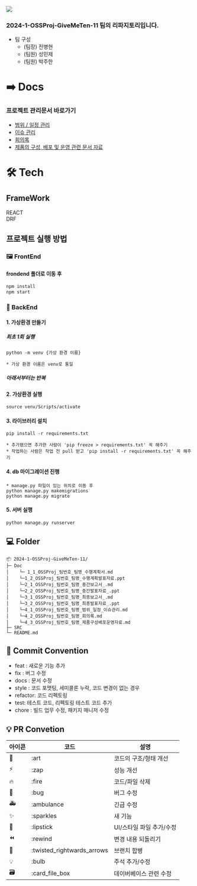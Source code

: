 <div><img src="https://capsule-render.vercel.app/api?type=waving&color=0:99cc99,100:009630&height=200&section=header&text=GiveMeTen&fontSize=90" /></div>


### 2024-1-OSSProj-GiveMeTen-11 팀의 리파지토리입니다.
- 팀 구성
    - (팀장) 전병현  
    - (팀원) 성민제
    - (팀원) 박주한

# ➡️ Docs
### 프로젝트 관리문서 바로가기
- [범위 / 일정 관리](https://github.com/CSID-DGU/2024-1-OSSProj-GiveMeTen-11/blob/main/Doc/4_1_OSSProj_11_%EC%8B%AD%EC%9B%90%EC%A1%B0_%EB%B2%94%EC%9C%84_%EC%9D%BC%EC%A0%95_%EC%9D%B4%EC%8A%88%EA%B4%80%EB%A6%AC.md)
- [이슈 관리](https://github.com/CSID-DGU/2024-1-OSSProj-GiveMeTen-11/issues)
- [회의록](https://github.com/CSID-DGU/2024-1-OSSProj-GiveMeTen-11/blob/main/Doc/4_2_OSSProj_11_%EC%8B%AD%EC%9B%90%EC%A1%B0_%ED%9A%8C%EC%9D%98%EB%A1%9D.md)
- [제품의 구성, 배포 및 운영 관련 문서 자료](https://github.com/CSID-DGU/2024-1-OSSProj-GiveMeTen-11/blob/main/Doc/4_3_OSSProj_11_%EC%8B%AD%EC%9B%90%EC%A1%B0_%EC%A0%9C%ED%92%88%EA%B5%AC%EC%84%B1%EB%B0%B0%ED%8F%AC%EC%9A%B4%EC%98%81%EC%9E%90%EB%A3%8C.md)

# 🛠️ Tech

## FrameWork
REACT
<br/>
DRF

## 프로젝트 실행 방법
### 🖼️ FrontEnd
#### frondend 폴더로 이동 후
```cmd
npm install
npm start
``` 

### 💾 BackEnd
#### 1. 가상환경 만들기
##### 최초 1회 실행
    python -m venv {가상 환경 이름}

    * 가상 환경 이름은 venv로 통일

##### 아래서부터는 반복
#### 2. 가상환경 실행
    source venv/Scripts/activate

#### 3. 라이브러리 설치
    pip install -r requirements.txt

    * 추가됐으면 추가한 사람이 'pip freeze > requirements.txt' 꼭 해주기
    * 작업하는 사람은 작업 전 pull 받고 'pip install -r requirements.txt' 꼭 해주기

#### 4. db 마이그레이션 진행
    * manage.py 파일이 있는 위치로 이동 후
    python manage.py makemigrations
    python manage.py migrate

#### 5. 서버 실행
    python manage.py runserver


## 💻 Folder
```
📦 2024-1-OSSProj-GiveMeTen-11/       
├─ Doc
│    └─ 1_1_OSSProj_팀번호_팀명_수행계획서.md  
│    └─1_2_OSSProj_팀번호_팀명_수행계획발표자료.ppt  
│    └─2_1_OSSProj_팀번호_팀명_중간보고서_.md  
│    └─2_2_OSSProj_팀번호_팀명_중간발표자료_.ppt   
│    └─3_1_OSSProj_팀번호_팀명_최종보고서_.md  
│    └─3_2_OSSProj_팀번호_팀명_최종발표자료_.ppt  
│    └─4_1_OSSProj_팀번호_팀명_범위_일정_이슈관리.md  
│    └─4_2_OSSProj_팀번호_팀명_회의록.md  
│    └─4_3_OSSProj_팀번호_팀명_제품구성배포운영자료.md  
├─ SRC
└─ README.md
```

## 🎯 Commit Convention

-   feat : 새로운 기능 추가
-   fix : 버그 수정
-   docs : 문서 수정
-   style : 코드 포맷팅, 세미콜론 누락, 코드 변경이 없는 경우
-   refactor: 코드 리펙토링
-   test: 테스트 코드, 리펙토링 테스트 코드 추가
-   chore : 빌드 업무 수정, 패키지 매니저 수정


## 💡 PR Convetion

| 아이콘 | 코드                       | 설명                     |
| ------ | -------------------------- | ------------------------ |
| 🎨     | :art                       | 코드의 구조/형태 개선    |
| ⚡️    | :zap                       | 성능 개선                |
| 🔥     | :fire                      | 코드/파일 삭제           |
| 🐛     | :bug                       | 버그 수정                |
| 🚑     | :ambulance                 | 긴급 수정                |
| ✨     | :sparkles                  | 새 기능                  |
| 💄     | :lipstick                  | UI/스타일 파일 추가/수정 |
| ⏪     | :rewind                    | 변경 내용 되돌리기       |
| 🔀     | :twisted_rightwards_arrows | 브랜치 합병              |
| 💡     | :bulb                      | 주석 추가/수정           |
| 🗃      | :card_file_box             | 데이버베이스 관련 수정   |
